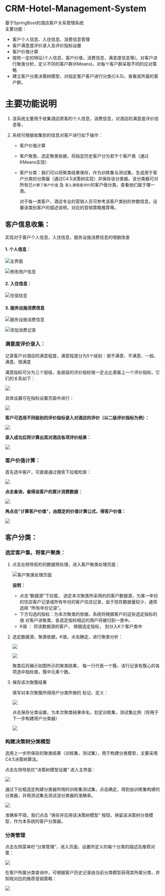 # CRM-Hotel-Management-System   
基于SpringBoot的酒店客户关系管理系统   
主要功能：   
- 客户个人信息、入住信息、消费信息管理
- 客户满意度评价录入及评价指标设置
- 客户价值计算
- 按照一定的特征(个人信息，客户价值，消费信息，满意度信息等)，对客户进行聚类分析，定义不同的客户群(KMeans)。对每个客户群采取不同的应对策略
- 建立客户分类决策树模型，对指定客户客户进行分类(C4.5)，查看其所属的客户群。






# 主要功能说明

1. 该系统主要用于收集酒店房客的个人信息，消费信息，对酒店的满意度评价信息等，

2. 系统可根据收集到的信息对客户进行如下操作：

   - 客户价值计算

   - 客户聚类，选定聚类依据，将指定历史客户分为若干个客户类（通过KMeans实现）

   - 客户分类：我们可以将聚类结果保存，作为训练集与测试集，生成用于客户分类的分类器（通过C4.5决策树实现）并保存该分类器。该分类器可对所有已`计算了客户价值` 及 `录入满意度评价`的客户做分类，查看他们属于哪一类。

     对于每一类客户，酒店专业的营销人员可参考该客户类别的参数信息，设置该类别客户的描述说明，对应的营销策略推荐等。

## 客户信息收集：

实现对于客户个人信息，入住信息，服务设施消费信息的增删改查

#### 1. 个人信息：

![主界面](https://raw.githubusercontent.com/WinstonSmith1989/mymarkdownpics/master/img/image-20201006222141337.png)

![修改用户信息](https://raw.githubusercontent.com/WinstonSmith1989/mymarkdownpics/master/img/image-20201006222301477.png)

#### 2. 入住信息：

![住宿信息](https://raw.githubusercontent.com/WinstonSmith1989/mymarkdownpics/master/img/image-20201006222519900.png)

#### 3. 服务设施消费信息

![服务设施消费信息](https://raw.githubusercontent.com/WinstonSmith1989/mymarkdownpics/master/img/image-20201006222628055.png)

![添加消费记录](https://raw.githubusercontent.com/WinstonSmith1989/mymarkdownpics/master/img/image-20201006222714546.png)



### 满意度评价录入：

记录客户对酒店的满意程度，满意程度分为5个级别：很不满意、不满意、一般、满意、很满意

满意指标可分为三个层级，各层级的评价指标按一定占比隶属上一个评价指标，它们的关系如下：

![](https://raw.githubusercontent.com/WinstonSmith1989/mymarkdownpics/master/img/image-20201006224830219.png)

具体设置可在指标设置页面中进行：

![](https://raw.githubusercontent.com/WinstonSmith1989/mymarkdownpics/master/img/image-20201006225040147.png)



**客户可选用不同级别的评价指标录入对酒店的评价（以二级评价指标为例）：**

![](C:\Users\Apollos\AppData\Roaming\Typora\typora-user-images\image-20201006225221807.png)

**录入成功后将计算出其对酒店各项评价结果：**

![](C:\Users\Apollos\AppData\Roaming\Typora\typora-user-images\image-20201006225328749.png)



### 客户价值计算：

首先选中客户，可直接通过搜索下拉框检索：

![](https://raw.githubusercontent.com/WinstonSmith1989/mymarkdownpics/master/img/image-20201006225458689.png)



**点击查询，查得该客户的累计消费数据：**

![](https://raw.githubusercontent.com/WinstonSmith1989/mymarkdownpics/master/img/image-20201006225617322.png)



**再点击"计算客户价值"，由既定的价值计算公式，得客户价值：**

![](https://raw.githubusercontent.com/WinstonSmith1989/mymarkdownpics/master/img/image-20201006225815923.png)



## 客户分类：

### 选定客户集，将客户聚类：

1. 点击左侧导航栏的数据预处理，进入客户聚类处理页面：

   ![客户聚类处理页面](https://raw.githubusercontent.com/WinstonSmith1989/mymarkdownpics/master/img/image-20201006230220725.png)

   **说明：**

   - 点击“数据源”下拉框， 选定本次聚类所采用的的客户数据源，为某一年份的住店客户记录或所有年份的客户住店记录，由于现存数据量较少，通常选择 “所有年份记录”。
   - 下方勾选的指标：为本次聚类的依据，系统将根据客户的这些选定指标的值 对客户进聚类，各选定指标相近的用户将被归到一类中。
   - K值 ： 将该数据源的客户， 根据选定指标， 划分入K个客户类中

2. 选定数据源，聚类依据，K值，点击确定，进行聚类分析：

   ![](https://raw.githubusercontent.com/WinstonSmith1989/mymarkdownpics/master/img/image-20201006231239073.png)

   ![](https://raw.githubusercontent.com/WinstonSmith1989/mymarkdownpics/master/img/image-20201006231301356.png)

   聚类后将展示如图所示的聚类结果， 每一行代表一个簇，该行记录有簇心的各项选中指标值，簇中元素个数。

3. 保存该次聚簇结果

   填写对本次聚簇所得用户分类所做的 标记、定义：

   ![](https://raw.githubusercontent.com/WinstonSmith1989/mymarkdownpics/master/img/image-20201006233610166.png)

   点击保存分类设置，为本次聚类结果命名，划定训练集，测试集比例（将用于下一步构建用户分类器）

   ![](https://raw.githubusercontent.com/WinstonSmith1989/mymarkdownpics/master/img/image-20201006233728622.png)



### 构建决策树分类模型

选用上一步所保存的聚类结果（训练集，测试集），用于构建分类模型，主要采用C4.5决策树算法。

点击左侧导航栏“决策树模型设置” 进入主界面：

![](https://raw.githubusercontent.com/WinstonSmith1989/mymarkdownpics/master/img/image-20201006232657805.png)

通过下拉框选定构建分类器所用的训练集测试集，点击确定，得到由训练集构建的分类器，并用测试集去测试该分类器的准确率。

![](https://raw.githubusercontent.com/WinstonSmith1989/mymarkdownpics/master/img/image-20201006233839616.png)

准确率不错，我们点击 “保存并应用该决策树模型“ 按钮，保留该决策树分类模型，作为本系统的客户分类器。



### 分类管理

点击左侧菜单栏“分类管理”，进入页面，设置所定义的每个分类的描述及推荐对策：

![](https://raw.githubusercontent.com/WinstonSmith1989/mymarkdownpics/master/img/image-20201006235029918.png)

在客户所属分类查询中，可根据客户历史记录由当前分类模型获得其所属分类，并知晓对应的推荐营销策略：

![](https://raw.githubusercontent.com/WinstonSmith1989/mymarkdownpics/master/img/image-20201006235001588.png)